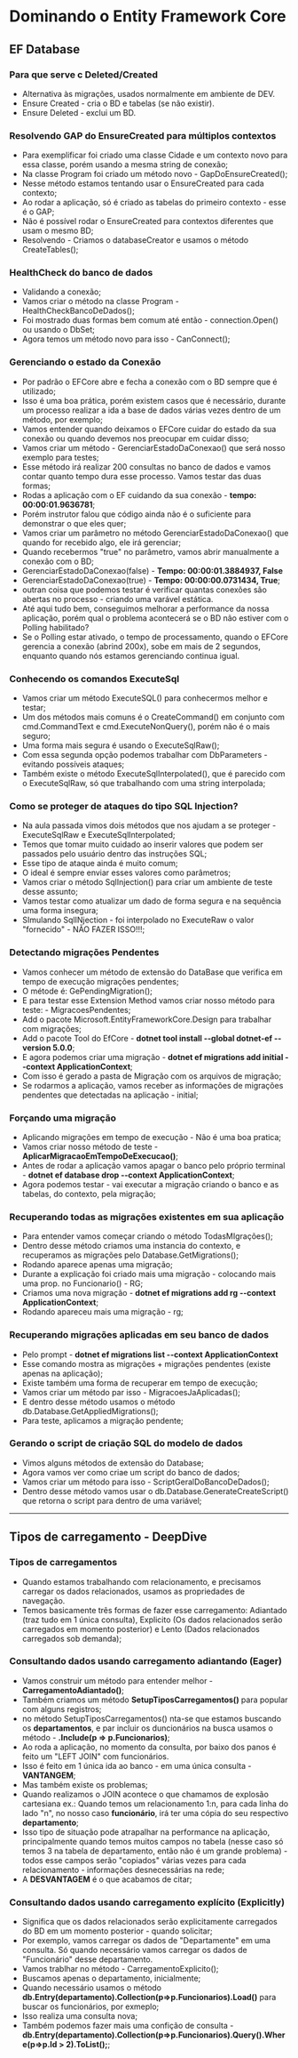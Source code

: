# Dominando o Entity Framework Core

## EF Database

### Para que serve c Deleted/Created

- Alternativa às migrações, usados normalmente em ambiente de DEV.
- Ensure Created - cria o BD e tabelas (se não existir).
- Ensure Deleted - exclui um BD.

### Resolvendo GAP do EnsureCreated para múltiplos contextos

- Para exemplificar foi criado uma classe Cidade e um contexto novo para essa classe, porém usando a mesma string de conexão;
- Na classe Program foi criado um método novo - GapDoEnsureCreated();
- Nesse método estamos tentando usar o EnsureCreated para cada contexto;
- Ao rodar a aplicação, só é criado as tabelas do primeiro contexto - esse é o GAP;
- Não é possível rodar o EnsureCreated para contextos diferentes que usam o mesmo BD;
- Resolvendo - Criamos o databaseCreator e usamos o método CreateTables();

### HealthCheck do banco de dados

- Validando a conexão;
- Vamos criar o método na classe Program - HealthCheckBancoDeDados();
- Foi mostrado duas formas bem comum até então - connection.Open() ou usando o DbSet;
- Agora temos um método novo para isso - CanConnect();

### Gerenciando o estado da Conexão

- Por padrão o EFCore abre e fecha a conexão com o BD sempre que é utilizado;
- Isso é uma boa prática, porém existem casos que é necessário, durante um processo realizar a ida a base de dados várias vezes dentro de um método, por exemplo;
- Vamos entender quando deixamos o EFCore cuidar do estado da sua conexão ou quando devemos nos preocupar em cuidar disso;
- Vamos criar um método - GerenciarEstadoDaConexao() que será nosso exemplo para testes;
- Esse método irá realizar 200 consultas no banco de dados e vamos contar quanto tempo dura esse processo. Vamos testar das duas formas;
- Rodas a aplicação com o EF cuidando da sua conexão - **tempo: 00:00:01.9636781**;
- Porém instrutor falou que código ainda não é o suficiente para demonstrar o que eles quer;
- Vamos criar um parâmetro no método GerenciarEstadoDaConexao() que quando for recebido algo, ele irá gerenciar;
- Quando recebermos "true" no parâmetro, vamos abrir manualmente a conexão com o BD;
- GerenciarEstadoDaConexao(false) - **Tempo: 00:00:01.3884937, False**
- GerenciarEstadoDaConexao(true) - **Tempo: 00:00:00.0731434, True**;
- outran coisa que podemos testar é verificar quantas conexões são abertas no processo - criando uma varável estática.
- Até aqui tudo bem, conseguimos melhorar a performance da nossa aplicação, porém qual o problema acontecerá se o BD não estiver com o Polling habilitado?
- Se o Polling estar ativado, o tempo de processamento, quando o EFCore gerencia a conexão (abrind 200x), sobe em mais de 2 segundos, enquanto quando nós estamos gerenciando continua igual.

### Conhecendo os comandos ExecuteSql

- Vamos criar um método ExecuteSQL() para conhecermos melhor e testar;
- Um dos métodos mais comuns é  o CreateCommand() em conjunto com cmd.CommandText  e cmd.ExecuteNonQuery(), porém não é o mais seguro;
- Uma forma mais segura é usando o ExecuteSqlRaw();
- Com essa segunda opção podemos trabalhar com DbParameters - evitando possíveis ataques;
- Também existe o método ExecuteSqlInterpolated(), que é parecido com o ExecuteSqlRaw, só que trabalhando com uma string interpolada;

### Como se proteger de ataques do tipo SQL Injection?

- Na aula passada vimos dois métodos que nos ajudam a se proteger - ExecuteSqlRaw e ExecuteSqlInterpolated;
- Temos que tomar muito cuidado ao inserir valores que podem ser passados pelo usuário dentro das instruções SQL;
- Esse tipo de ataque ainda é muito comum;
- O ideal é sempre enviar esses valores como parâmetros;
- Vamos criar o método SqlInjection() para criar um ambiente de teste desse assunto;
- Vamos testar como atualizar um dado de forma segura e na sequência uma forma insegura;
- SImulando SqlINjection - foi interpolado no ExecuteRaw o valor "fornecido" - NÃO FAZER ISSO!!!;

### Detectando migrações Pendentes

- Vamos conhecer um método de extensão do DataBase que verifica em tempo de execução migrações pendentes;
- O métode é: GePendingMigration();
- E para testar esse Extension Method vamos criar nosso método para teste: - MigracoesPendentes;
- Add o pacote Microsoft.EntityFrameworkCore.Design para trabalhar com migrações;
- Add o pacote Tool do EfCore - **dotnet tool install --global dotnet-ef --version 5.0.0**;
- E agora podemos criar uma migração - **dotnet ef migrations add initial --context ApplicationContext**;
- Com isso é gerado a pasta de Migração com os arquivos de migração;
- Se rodarmos a aplicação, vamos receber as informações de migrações pendentes que detectadas na aplicação - initial;

### Forçando uma migração

- Aplicando migrações em tempo de execução - Não é uma boa pratica;
- Vamos criar nosso método de teste - **AplicarMigracaoEmTempoDeExecucao()**;
- Antes de rodar a aplicação vamos apagar o banco pelo próprio terminal - **dotnet ef database drop --context ApplicationContext**;
- Agora podemos testar - vai executar a migração criando o banco e as tabelas, do contexto, pela migração;

### Recuperando todas as migrações existentes em sua aplicação

- Para entender vamos começar criando o método TodasMIgrações();
- Dentro desse método criamos uma instancia do contexto, e recuperamos as migrações pelo Database.GetMigrations();
- Rodando aparece apenas uma migração;
- Durante a explicação foi criado mais uma migração - colocando mais uma prop. no Funcionario() - RG;
 - Criamos uma nova migração - **dotnet ef migrations add rg --context ApplicationContext**;
 - Rodando apareceu mais uma migração - rg;

### Recuperando migrações aplicadas em seu banco de dados

- Pelo prompt - **dotnet ef migrations list --context ApplicationContext**
- Esse comando mostra as migrações + migrações pendentes (existe apenas na aplicação);
- Existe também uma forma de recuperar em tempo de execução;
- Vamos criar um método par isso - MigracoesJaAplicadas();
- E dentro desse método usamos o método db.Database.GetAppliedMigrations();
- Para teste, aplicamos a migração pendente;

### Gerando o script de criação SQL do modelo de dados

- Vimos alguns métodos de extensão do Database;
- Agora vamos ver como criae um script do banco de dados;
- Vamos criar um método para isso - ScriptGeralDoBancoDeDados();
- Dentro desse método vamos usar o db.Database.GenerateCreateScript() que retorna o script para dentro de uma variável;

---

## Tipos de carregamento - DeepDive

### Tipos de carregamentos

- Quando estamos trabalhando com relacionamento, e precisamos carregar os dados relacionados, usamos as propriedades de navegação.
- Temos basicamente três formas de fazer esse carregamento: Adiantado (traz tudo em 1 única consulta), Explicito (Os dados relacionados serão carregados em momento posterior) e Lento (Dados relacionados carregados sob demanda);

### Consultando dados usando carregamento adiantando (Eager)

- Vamos construir um método para entender melhor - **CarregamentoAdiantado()**;
- Também criamos um método **SetupTiposCarregamentos()** para popular com alguns registros;
- no método SetupTiposCarregamentos() nta-se que estamos buscando os **departamentos**, e par incluir os duncionários na busca usamos o método - **.Include(p => p.Funcionarios)**;
- Ao roda a aplicação, no momento da consulta, por baixo dos panos é feito um "LEFT JOIN" com funcionários.
- Isso é feito em 1 única ida ao banco - em uma única consulta - **VANTANGEM**;
- Mas também existe os problemas;
- Quando realizamos o JOIN acontece o que chamamos de explosão cartesiana ex.: Quando temos um relacionamento 1:n, para cada linha do lado "n", no nosso caso **funcionário**, irá ter uma cópia do seu respectivo **departamento**;
- Isso tipo de situação pode atrapalhar na performance na aplicação, principalmente quando temos muitos campos no tabela (nesse caso só temos 3 na tabela de departamento, então não é um grande problema) - todos esse campos serão "copiados" várias vezes para cada relacionamento - informações desnecessárias na rede;
- A **DESVANTAGEM** é o que acabamos de citar;

### Consultando dados usando carregamento explícito (Explicitly)

- Significa que os dados relacionados serão explicitamente carregados do BD em um momento posterior - quando solicitar;
- Por exemplo, vamos carregar os dados de "Departamente" em uma consulta. Só quando necessário vamos carregar os dados de "Funcionário" desse departamento.
- Vamos trablhar no método - CarregamentoExplicito();
- Buscamos apenas o departamento, inicialmente;
- Quando necessário usamos o método **db.Entry(departamento).Collection(p=>p.Funcionarios).Load()** para buscar os funcionários, por exmeplo;
- Isso realiza uma consulta nova;
- Também podemos fazer mais uma confição de consulta - **db.Entry(departamento).Collection(p=>p.Funcionarios).Query().Where(p=>p.Id > 2).ToList();**;